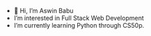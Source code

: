 - 👋 Hi, I’m Aswin Babu
- I’m interested in Full Stack Web Development 
- I’m currently learning Python through CS50p.


<!---
aswinbabu35/aswinbabu35 is a ✨ special ✨ repository because its `README.md` (this file) appears on your GitHub profile.
You can click the Preview link to take a look at your changes.
--->
